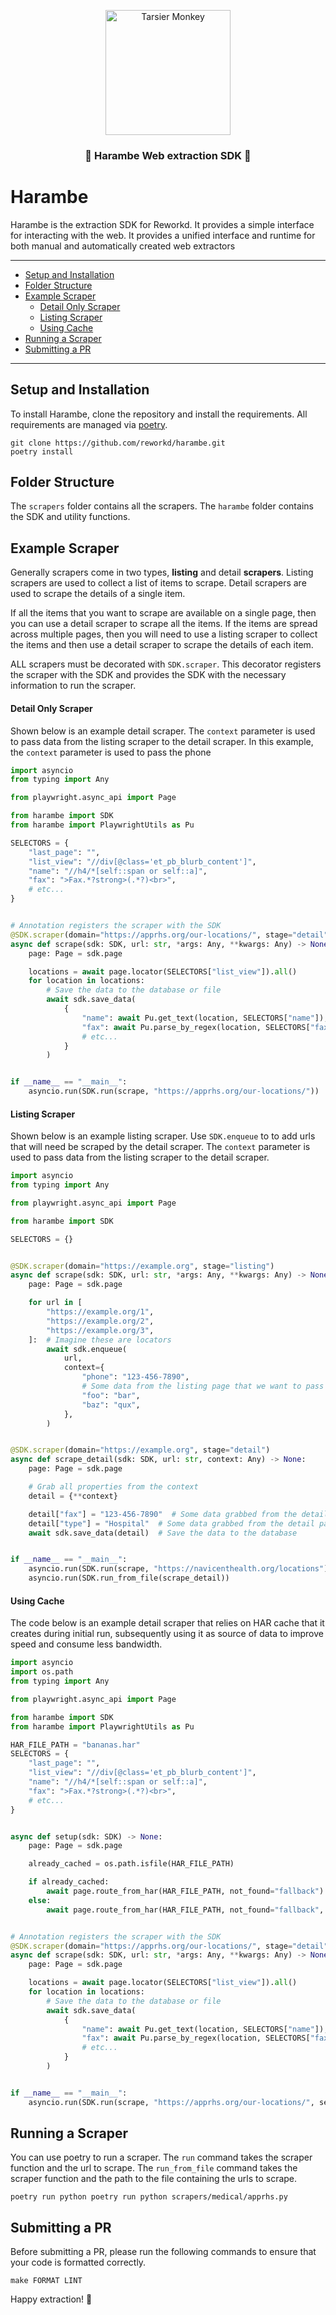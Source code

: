 <p align="center">
  <img src="./.github/assets/banner.png" height="200" alt="Tarsier Monkey" />
</p>

<h3 align="center">🦍 Harambe Web extraction SDK 🦍</h2>

# Harambe
Harambe is the extraction SDK for Reworkd. It provides a simple interface 
for interacting with the web. It provides a unified interface and runtime 
for both manual and automatically created web extractors

---
- [Setup and Installation](#setup-and-installation)
- [Folder Structure](#folder-structure)
- [Example Scraper](#example-scraper)
  - [Detail Only Scraper](#detail-only-scraper)
  - [Listing Scraper](#listing-scraper)
  - [Using Cache](#using-cache)
- [Running a Scraper](#running-a-scraper)
- [Submitting a PR](#submitting-a-pr)
---

## Setup and Installation
To install Harambe, clone the repository and install the requirements.
All requirements are managed via [poetry](https://python-poetry.org/).

```shell
git clone https://github.com/reworkd/harambe.git
poetry install
```

## Folder Structure
The `scrapers` folder contains all the scrapers. The `harambe` folder
contains the SDK and utility functions.

## Example Scraper
Generally scrapers come in two types, **listing** and detail **scrapers**. Listing
scrapers are used to collect a list of items to scrape. Detail scrapers
are used to scrape the details of a single item. 

If all the items that you want to scrape are available on a single page, 
then you can use a detail scraper to scrape all the items. If the 
items are spread across multiple pages, then you will need to use a
listing scraper to collect the items and then use a detail scraper to
scrape the details of each item.

ALL scrapers must be decorated with `SDK.scraper`. This decorator
registers the scraper with the SDK and provides the SDK with the
necessary information to run the scraper.

#### Detail Only Scraper
Shown below is an example detail scraper. The `context` parameter is
used to pass data from the listing scraper to the detail scraper.
In this example, the `context` parameter is used to pass the phone

```python
import asyncio
from typing import Any

from playwright.async_api import Page

from harambe import SDK
from harambe import PlaywrightUtils as Pu

SELECTORS = {
    "last_page": "",
    "list_view": "//div[@class='et_pb_blurb_content']",
    "name": "//h4/*[self::span or self::a]",
    "fax": ">Fax.*?strong>(.*?)<br>",
    # etc...
}


# Annotation registers the scraper with the SDK
@SDK.scraper(domain="https://apprhs.org/our-locations/", stage="detail")
async def scrape(sdk: SDK, url: str, *args: Any, **kwargs: Any) -> None:
    page: Page = sdk.page

    locations = await page.locator(SELECTORS["list_view"]).all()
    for location in locations:        
        # Save the data to the database or file
        await sdk.save_data(
            {
                "name": await Pu.get_text(location, SELECTORS["name"]),
                "fax": await Pu.parse_by_regex(location, SELECTORS["fax"]),
                # etc...
            }
        )


if __name__ == "__main__":
    asyncio.run(SDK.run(scrape, "https://apprhs.org/our-locations/"))
```


#### Listing Scraper
Shown below is an example listing scraper. Use `SDK.enqueue` to to add
urls that will need be scraped by the detail scraper. The `context`
parameter is used to pass data from the listing scraper to the detail
scraper. 

```python
import asyncio
from typing import Any

from playwright.async_api import Page

from harambe import SDK

SELECTORS = {}


@SDK.scraper(domain="https://example.org", stage="listing")
async def scrape(sdk: SDK, url: str, *args: Any, **kwargs: Any) -> None:
    page: Page = sdk.page

    for url in [
        "https://example.org/1",
        "https://example.org/2",
        "https://example.org/3",
    ]:  # Imagine these are locators
        await sdk.enqueue(
            url,
            context={
                "phone": "123-456-7890",
                # Some data from the listing page that we want to pass to the detail page, (optional)
                "foo": "bar",
                "baz": "qux",
            },
        )


@SDK.scraper(domain="https://example.org", stage="detail")
async def scrape_detail(sdk: SDK, url: str, context: Any) -> None:
    page: Page = sdk.page

    # Grab all properties from the context
    detail = {**context}

    detail["fax"] = "123-456-7890"  # Some data grabbed from the detail page
    detail["type"] = "Hospital"  # Some data grabbed from the detail page
    await sdk.save_data(detail)  # Save the data to the database


if __name__ == "__main__":
    asyncio.run(SDK.run(scrape, "https://navicenthealth.org/locations"))
    asyncio.run(SDK.run_from_file(scrape_detail))
```


#### Using Cache
The code below is an example detail scraper that relies on HAR cache
that it creates during initial run, subsequently using it as source
of data to improve speed and consume less bandwidth.

```python
import asyncio
import os.path
from typing import Any

from playwright.async_api import Page

from harambe import SDK
from harambe import PlaywrightUtils as Pu

HAR_FILE_PATH = "bananas.har"
SELECTORS = {
    "last_page": "",
    "list_view": "//div[@class='et_pb_blurb_content']",
    "name": "//h4/*[self::span or self::a]",
    "fax": ">Fax.*?strong>(.*?)<br>",
    # etc...
}


async def setup(sdk: SDK) -> None:
    page: Page = sdk.page

    already_cached = os.path.isfile(HAR_FILE_PATH)

    if already_cached:
        await page.route_from_har(HAR_FILE_PATH, not_found="fallback")
    else:
        await page.route_from_har(HAR_FILE_PATH, not_found="fallback", update=True)


# Annotation registers the scraper with the SDK
@SDK.scraper(domain="https://apprhs.org/our-locations/", stage="detail")
async def scrape(sdk: SDK, url: str, *args: Any, **kwargs: Any) -> None:
    page: Page = sdk.page

    locations = await page.locator(SELECTORS["list_view"]).all()
    for location in locations:
        # Save the data to the database or file
        await sdk.save_data(
            {
                "name": await Pu.get_text(location, SELECTORS["name"]),
                "fax": await Pu.parse_by_regex(location, SELECTORS["fax"]),
                # etc...
            }
        )


if __name__ == "__main__":
    asyncio.run(SDK.run(scrape, "https://apprhs.org/our-locations/", setup=setup))
```


## Running a Scraper
You can use poetry to run a scraper. The `run` command takes the
scraper function and the url to scrape. The `run_from_file` command
takes the scraper function and the path to the file containing the
urls to scrape.

```shell
poetry run python poetry run python scrapers/medical/apprhs.py 
```


## Submitting a PR
Before submitting a PR, please run the following commands to ensure
that your code is formatted correctly.

```shell
make FORMAT LINT
```

Happy extraction! 🦍
